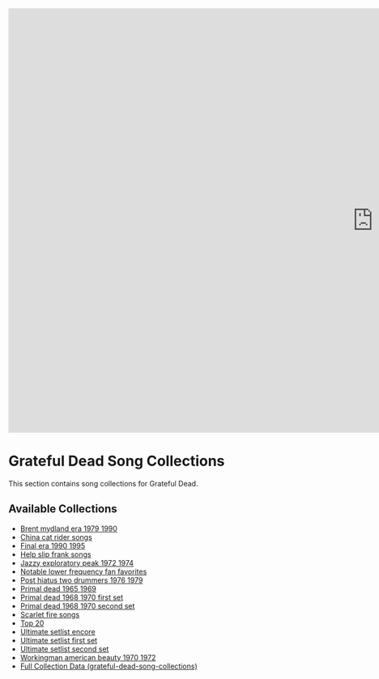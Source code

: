 <iframe src="https://docs.google.com/presentation/d/e/2PACX-1vQyBfRt2PHF9XVOJR-9ZbJhvgpFTcnhd8KbC7ZekyxDQo-MvwYlIYpexgq9ukTWty7Xjs2lGXarpjUK/pubembed?start=true&loop=true&delayms=3000" frameborder="0" width="1440" height="839" allowfullscreen="true" mozallowfullscreen="true" webkitallowfullscreen="true"></iframe>

# Grateful Dead Song Collections

This section contains song collections for Grateful Dead.

## Available Collections
* [Brent mydland era 1979 1990](brent_mydland_era_1979_1990.md)
* [China cat rider songs](china_cat_rider_songs.md)
* [Final era 1990 1995](final_era_1990_1995.md)
* [Help slip frank songs](help_slip_frank_songs.md)
* [Jazzy exploratory peak 1972 1974](jazzy_exploratory_peak_1972_1974.md)
* [Notable lower frequency fan favorites](notable_lower_frequency_fan_favorites.md)
* [Post hiatus two drummers 1976 1979](post_hiatus_two_drummers_1976_1979.md)
* [Primal dead 1965 1969](primal_dead_1965_1969.md)
* [Primal dead 1968 1970 first set](primal_dead_1968_1970_first_set.md)
* [Primal dead 1968 1970 second set](primal_dead_1968_1970_second_set.md)
* [Scarlet fire songs](scarlet_fire_songs.md)
* [Top 20](top_20.md)
* [Ultimate setlist encore](ultimate_setlist_encore.md)
* [Ultimate setlist first set](ultimate_setlist_first_set.md)
* [Ultimate setlist second set](ultimate_setlist_second_set.md)
* [Workingman american beauty 1970 1972](workingman_american_beauty_1970_1972.md)
* [Full Collection Data (grateful-dead-song-collections)](grateful-dead-song-collections.md)

